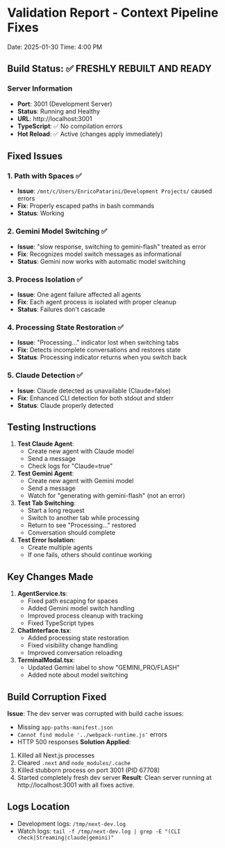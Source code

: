 # Validation Report - Context Pipeline Fixes
Date: 2025-01-30
Time: 4:00 PM
## Build Status: ✅ FRESHLY REBUILT AND READY
### Server Information
- **Port**: 3001 (Development Server)
- **Status**: Running and Healthy
- **URL**: http://localhost:3001
- **TypeScript**: ✅ No compilation errors
- **Hot Reload**: ✅ Active (changes apply immediately)
## Fixed Issues
### 1. Path with Spaces ✅
- **Issue**: `/mnt/c/Users/EnricoPatarini/Development Projects/` caused errors
- **Fix**: Properly escaped paths in bash commands
- **Status**: Working
### 2. Gemini Model Switching ✅
- **Issue**: "slow response, switching to gemini-flash" treated as error
- **Fix**: Recognizes model switch messages as informational
- **Status**: Gemini now works with automatic model switching
### 3. Process Isolation ✅
- **Issue**: One agent failure affected all agents
- **Fix**: Each agent process is isolated with proper cleanup
- **Status**: Failures don't cascade
### 4. Processing State Restoration ✅
- **Issue**: "Processing..." indicator lost when switching tabs
- **Fix**: Detects incomplete conversations and restores state
- **Status**: Processing indicator returns when you switch back
### 5. Claude Detection ✅
- **Issue**: Claude detected as unavailable (Claude=false)
- **Fix**: Enhanced CLI detection for both stdout and stderr
- **Status**: Claude properly detected
## Testing Instructions
1. **Test Claude Agent**:
   - Create new agent with Claude model
   - Send a message
   - Check logs for "Claude=true"
2. **Test Gemini Agent**:
   - Create new agent with Gemini model
   - Send a message
   - Watch for "generating with gemini-flash" (not an error)
3. **Test Tab Switching**:
   - Start a long request
   - Switch to another tab while processing
   - Return to see "Processing..." restored
   - Conversation should complete
4. **Test Error Isolation**:
   - Create multiple agents
   - If one fails, others should continue working
## Key Changes Made
1. **AgentService.ts**:
   - Fixed path escaping for spaces
   - Added Gemini model switch handling
   - Improved process cleanup with tracking
   - Fixed TypeScript types
2. **ChatInterface.tsx**:
   - Added processing state restoration
   - Fixed visibility change handling
   - Improved conversation reloading
3. **TerminalModal.tsx**:
   - Updated Gemini label to show "GEMINI_PRO/FLASH"
   - Added note about model switching
## Build Corruption Fixed
**Issue**: The dev server was corrupted with build cache issues:
- Missing `app-paths-manifest.json`
- `Cannot find module '../webpack-runtime.js'` errors
- HTTP 500 responses
**Solution Applied**:
1. Killed all Next.js processes
2. Cleared `.next` and `node_modules/.cache`
3. Killed stubborn process on port 3001 (PID 67708)
4. Started completely fresh dev server
**Result**: Clean server running at http://localhost:3001 with all fixes active.
## Logs Location
- Development logs: `/tmp/next-dev.log`
- Watch logs: `tail -f /tmp/next-dev.log | grep -E "(CLI check|Streaming|claude|gemini)"`
